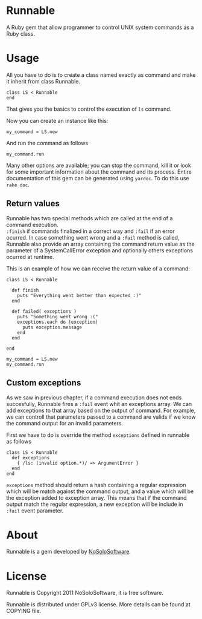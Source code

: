 # Runnable
A Ruby gem that allow programmer to control UNIX system commands as a Ruby class.

# Usage
All you have to do is to create a class named exactly as command and make it 
inherit from class Runnable.

    class LS < Runnable
    end

That gives you the basics to control the execution of ```ls``` command.

Now you can create an instance like this:

    my_command = LS.new

And run the command as follows

    my_command.run

Many other options are available; you can stop the command, kill it or look 
for some important information about the command and its process. Entire 
documentation of this gem can be generated using ```yardoc```. To do this use 
```rake doc```.

## Return values
Runnable has two special methods which are called at the end of a command execution.  
```:finish``` if commands finalized in a correct way and ```:fail``` if an error 
ocurred. In case something went wrong and a ```:fail``` method is called, Runnable 
also provide an array containing the command return value as the parameter of a 
SystemCallError exception and optionally others exceptions ocurred at runtime.

This is an example of how we can receive the return value of a command:

    class LS < Runnable

      def finish
        puts "Everything went better than expected :)"
      end

      def failed( exceptions )
        puts "Something went wrong :("
        exceptions.each do |exception|
          puts exception.message
        end   
      end

    end

    my_command = LS.new    
    my_command.run

## Custom exceptions
As we saw in previous chapter, if a command execution does not ends 
succesfully, Runnable fires a ```:fail``` event whit an exceptions array. We can
add exceptions to that array based on the output of command. For example, we 
can controll that parameters passed to a command are valids if we know the 
command output for an invalid parameters.

First we have to do is override the method ```exceptions``` defined in runnable
as follows

    class LS < Runnable
      def exceptions
        { /ls: (invalid option.*)/ => ArgumentError }
      end
    end

```exceptions``` method should return a hash containing a regular expression 
which will be match against the command output, and a value which will be the
exception added to exception array. This means that if the command output match
the regular expression, a new exception will be include in ```:fail``` event parameter.

# About
Runnable is a gem developed by [NoSoloSoftware](http://nosolosoftware.biz).

# License
Runnable is Copyright 2011 NoSoloSoftware, it is free software.

Runnable is distributed under GPLv3 license. More details can be found at COPYING
file.  

